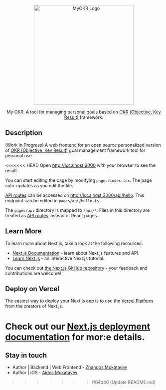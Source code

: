 <p align="center">
  <a href="https://github.com/zhandosm/my-okr-backend" target="blank"><img src="https://user-images.githubusercontent.com/77268705/167988035-fb84057a-feb3-4d9e-a6e2-e5930cabbecc.png" width="320" alt="MyOKR Logo" /></a>
</p>

  <p align="center">My OKR. A tool for managing personal goals based on <a href="https://en.wikipedia.org/wiki/OKR" target="_blank">OKR (Objective, Key Result)</a> framework.</p>


## Description
(Work in Progress) A web frontend for an open source personalized version of <a href="https://en.wikipedia.org/wiki/OKR" target="_blank">OKR (Objective, Key Result)</a> goal management framework tool for personal use.

<<<<<<< HEAD
Open [http://localhost:3000](http://localhost:3000) with your browser to see the result.

You can start editing the page by modifying `pages/index.tsx`. The page auto-updates as you edit the file.

[API routes](https://nextjs.org/docs/api-routes/introduction) can be accessed on [http://localhost:3000/api/hello](http://localhost:3000/api/hello). This endpoint can be edited in `pages/api/hello.ts`.

The `pages/api` directory is mapped to `/api/*`. Files in this directory are treated as [API routes](https://nextjs.org/docs/api-routes/introduction) instead of React pages.

## Learn More

To learn more about Next.js, take a look at the following resources:

- [Next.js Documentation](https://nextjs.org/docs) - learn about Next.js features and API.
- [Learn Next.js](https://nextjs.org/learn) - an interactive Next.js tutorial.

You can check out [the Next.js GitHub repository](https://github.com/vercel/next.js/) - your feedback and contributions are welcome!

## Deploy on Vercel

The easiest way to deploy your Next.js app is to use the [Vercel Platform](https://vercel.com/new?utm_medium=default-template&filter=next.js&utm_source=create-next-app&utm_campaign=create-next-app-readme) from the creators of Next.js.

Check out our [Next.js deployment documentation](https://nextjs.org/docs/deployment) for mor:e details.
=======
## Stay in touch
- Author | Backend | Web Frontend - [Zhandos Mukatayev](https://www.linkedin.com/in/zhanmdd/)
- Author | iOS - [Aidos Mukatayev](https://www.linkedin.com/in/zhanmdd/)
>>>>>>> ff64d40 (Update README.md)
